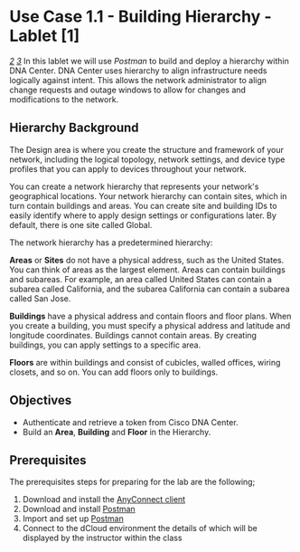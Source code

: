 # Use Case 1.1 - Building Hierarchy - Lablet [1]
*[2](./section1-hierarchy-2.md)* *[3](./section1-hierarchy-3.md)*
In this lablet we will use *Postman* to build and deploy a hierarchy within DNA Center. DNA Center uses hierarchy to align infrastructure needs logically against intent. This allows the network administrator to align change requests and outage windows to allow for changes and modifications to the network.

## Hierarchy Background
The Design area is where you create the structure and framework of your network, including the logical topology, network settings, and device type profiles that you can apply to devices throughout your network.

You can create a network hierarchy that represents your network's geographical locations. Your network hierarchy can contain sites, which in turn contain buildings and areas. You can create site and building IDs to easily identify where to apply design settings or configurations later. By default, there is one site called Global.

The network hierarchy has a predetermined hierarchy:

**Areas** or **Sites** do not have a physical address, such as the United States. You can think of areas as the largest element. Areas can contain buildings and subareas. For example, an area called United States can contain a subarea called California, and the subarea California can contain a subarea called San Jose.

**Buildings** have a physical address and contain floors and floor plans. When you create a building, you must specify a physical address and latitude and longitude coordinates. Buildings cannot contain areas. By creating buildings, you can apply settings to a specific area.

**Floors** are within buildings and consist of cubicles, walled offices, wiring closets, and so on. You can add floors only to buildings.

## Objectives
- Authenticate and retrieve a token from Cisco DNA Center.
- Build an **Area**, **Building** and **Floor** in the Hierarchy.

## Prerequisites
The prerequisites steps for preparing for the lab are the following;
1. Download and install the [AnyConnect client](https://wwwin-github.cisco.com/kebaldwi/llabsource-DNAC-102-LL#cisco-anyconnect-vpn-client)
2. Download and install [Postman](https://wwwin-github.cisco.com/kebaldwi/llabsource-DNAC-102-LL#postman)
3. Import and set up [Postman](https://wwwin-github.cisco.com/kebaldwi/llabsource-DNAC-102-LL/blob/master/labs/dnac-101-0-orientation/1.md#preparing-postman-for-use-with-dna-center)
4. Connect to the dCloud environment the details of which will be displayed by the instructor within the class